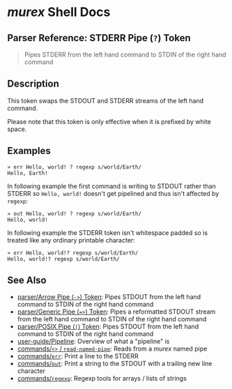 # _murex_ Shell Docs

## Parser Reference: STDERR Pipe (`?`) Token

> Pipes STDERR from the left hand command to STDIN of the right hand command

## Description

This token swaps the STDOUT and STDERR streams of the left hand command.

Please note that this token is only effective when it is prefixed by white
space. 

## Examples

    » err Hello, world! ? regexp s/world/Earth/
    Hello, Earth!
    
In following example the first command is writing to STDOUT rather than STDERR
so `Hello, world!` doesn't get pipelined and thus isn't affected by `regexp`:

    » out Hello, world! ? regexp s/world/Earth/
    Hello, world!
    
In following example the STDERR token isn't whitespace padded so is treated
like any ordinary printable character:

    » err Hello, world!? regexp s/world/Earth/
    Hello, world!? regexp s/world/Earth/

## See Also

* [parser/Arrow Pipe (`->`) Token](../parser/pipe-arrow.md):
  Pipes STDOUT from the left hand command to STDIN of the right hand command
* [parser/Generic Pipe (`=>`) Token](../parser/pipe-generic.md):
  Pipes a reformatted STDOUT stream from the left hand command to STDIN of the right hand command
* [parser/POSIX Pipe (`|`) Token](../parser/pipe-posix.md):
  Pipes STDOUT from the left hand command to STDIN of the right hand command
* [user-guide/Pipeline](../user-guide/pipeline.md):
  Overview of what a "pipeline" is
* [commands/`<>` / `read-named-pipe`](../commands/namedpipe.md):
  Reads from a _murex_ named pipe
* [commands/`err`](../commands/err.md):
  Print a line to the STDERR
* [commands/`out`](../commands/out.md):
  Print a string to the STDOUT with a trailing new line character
* [commands/`regexp`](../commands/regexp.md):
  Regexp tools for arrays / lists of strings